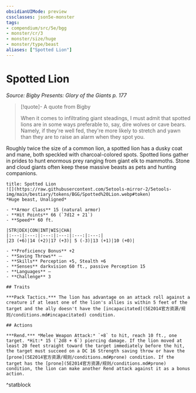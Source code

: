 ```yaml
---
obsidianUIMode: preview
cssclasses: json5e-monster
tags:
- compendium/src/5e/bgg
- monster/cr/3
- monster/size/huge
- monster/type/beast
aliases: ["Spotted Lion"]
---
```

# Spotted Lion
*Source: Bigby Presents: Glory of the Giants p. 177*  

> [!quote]- A quote from Bigby  
> 
> When it comes to infiltrating giant steadings, I must admit that spotted lions are in some ways preferable to, say, dire wolves or cave bears. Namely, if they're well fed, they're more likely to stretch and yawn than they are to raise an alarm when they spot you.

Roughly twice the size of a common lion, a spotted lion has a dusky coat and mane, both speckled with charcoal-colored spots. Spotted lions gather in prides to hunt enormous prey ranging from giant elk to mammoths. Stone and cloud giants often keep these massive beasts as pets and hunting companions.

```ad-statblock
title: Spotted Lion
![](https://raw.githubusercontent.com/5etools-mirror-2/5etools-img/main/bestiary/tokens/BGG/Spotted%20Lion.webp#token)
*Huge beast, Unaligned*

- **Armor Class** 15 (natural armor)
- **Hit Points** 66 (`7d12 + 21`)
- **Speed** 60 ft.

|STR|DEX|CON|INT|WIS|CHA|
|:---:|:---:|:---:|:---:|:---:|:---:|
|23 (+6)|14 (+2)|17 (+3)| 5 (-3)|13 (+1)|10 (+0)|

- **Proficiency Bonus** +2
- **Saving Throws** ⏤
- **Skills** Perception +5, Stealth +6
- **Senses** darkvision 60 ft., passive Perception 15
- **Languages** —
- **Challenge** 3

## Traits

***Pack Tactics.*** The lion has advantage on an attack roll against a creature if at least one of the lion's allies is within 5 feet of the target and the ally doesn't have the [incapacitated](5E2014官方资源/规则/conditions.md#incapacitated) condition.

## Actions

***Rend.*** *Melee Weapon Attack:* `+8` to hit, reach 10 ft., one target. *Hit:* 15 (`2d8 + 6`) piercing damage. If the lion moved at least 20 feet straight toward the target immediately before the hit, the target must succeed on a DC 16 Strength saving throw or have the [prone](5E2014官方资源/规则/conditions.md#prone) condition. If the target has the [prone](5E2014官方资源/规则/conditions.md#prone) condition, the lion can make another Rend attack against it as a bonus action.
```
^statblock